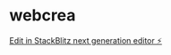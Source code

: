 # webcrea

[Edit in StackBlitz next generation editor ⚡️](https://stackblitz.com/~/github.com/mgrivel22/webcrea)